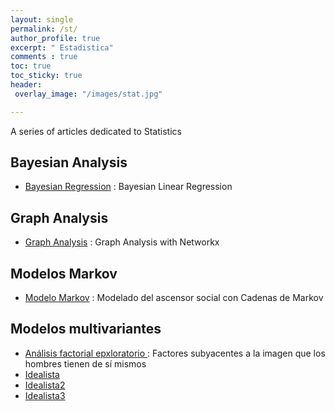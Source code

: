 ```yaml
---
layout: single
permalink: /st/
author_profile: true
excerpt: " Estadistica"
comments : true
toc: true
toc_sticky: true
header: 
 overlay_image: "/images/stat.jpg"

---
```


A series of articles dedicated to Statistics

## Bayesian Analysis

* [Bayesian Regression](https://mohameddhaoui.github.io/statistics/bayesianregression/) :  Bayesian Linear Regression



## Graph Analysis

* [Graph Analysis](https://mohameddhaoui.github.io/statistics/graph/) : Graph Analysis with Networkx


## Modelos Markov

* [Modelo Markov](https://issamfakhari.github.io/statistics/CadenasMarkov/) : Modelado del ascensor social con Cadenas de Markov




## Modelos multivariantes

* [Análisis factorial epxloratorio ](https://issamfakhari.github.io/statistics/analisisFactorialExploratorio/) : Factores subyacentes a la imagen que los hombres tienen de sí mismos
* [Idealista](https://issamfakhari.github.io/statistics/Idealista/)
* [Idealista2](https://issamfakhari.github.io/statistics/IdealistaOriginal/)
* [Idealista3](https://issamfakhari.github.io/statistics/Articuloyp/)  

